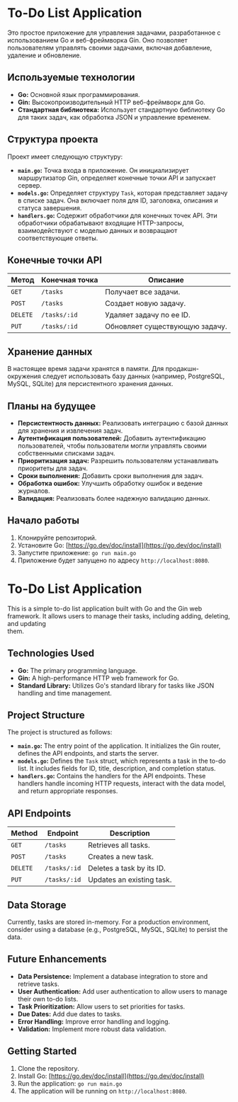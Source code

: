 # To-Do List Application

Это простое приложение для управления задачами, разработанное с использованием Go и веб-фреймворка Gin. Оно позволяет пользователям управлять своими задачами,
включая добавление, удаление и обновление.

## Используемые технологии

* **Go:** Основной язык программирования.
* **Gin:** Высокопроизводительный HTTP веб-фреймворк для Go.
* **Стандартная библиотека:** Использует стандартную библиотеку Go для таких задач, как обработка JSON и управление временем.

## Структура проекта

Проект имеет следующую структуру:
* **`main.go`:** Точка входа в приложение. Он инициализирует маршрутизатор Gin, определяет конечные точки API и запускает сервер.
* **`models.go`:** Определяет структуру `Task`, которая представляет задачу в списке задач. Она включает поля для ID, заголовка, описания и статуса завершения.
* **`handlers.go`:** Содержит обработчики для конечных точек API. Эти обработчики обрабатывают входящие HTTP-запросы, взаимодействуют с моделью данных и 
возвращают соответствующие ответы.

## Конечные точки API

| Метод | Конечная точка     | Описание                      |
|-------|-----------------|-------------------------------|
| `GET` | `/tasks`         | Получает все задачи.              |
| `POST` | `/tasks`         | Создает новую задачу.               |
| `DELETE`| `/tasks/:id`    | Удаляет задачу по ее ID.         |
| `PUT`  | `/tasks/:id`    | Обновляет существующую задачу.         |

## Хранение данных

В настоящее время задачи хранятся в памяти. Для продакшн-окружения следует использовать базу данных (например, PostgreSQL, MySQL, SQLite) для персистентного
хранения данных.

## Планы на будущее

* **Персистентность данных:** Реализовать интеграцию с базой данных для хранения и извлечения задач.
* **Аутентификация пользователей:** Добавить аутентификацию пользователей, чтобы пользователи могли управлять своими собственными списками задач.
* **Приоритизация задач:** Разрешить пользователям устанавливать приоритеты для задач.
* **Сроки выполнения:** Добавить сроки выполнения для задач.
* **Обработка ошибок:** Улучшить обработку ошибок и ведение журналов.
* **Валидация:** Реализовать более надежную валидацию данных.

## Начало работы

1. Клонируйте репозиторий.
2. Установите Go: [https://go.dev/doc/install](https://go.dev/doc/install)
3. Запустите приложение: `go run main.go`
4. Приложение будет запущено по адресу `http://localhost:8080`.

# To-Do List Application

This is a simple to-do list application built with Go and the Gin web framework. It allows users to manage their tasks, including adding, deleting, and updating        
them.

## Technologies Used

*   **Go:** The primary programming language.
*   **Gin:** A high-performance HTTP web framework for Go.
*   **Standard Library:**  Utilizes Go's standard library for tasks like JSON handling and time management.

## Project Structure

The project is structured as follows:

*   **`main.go`:**  The entry point of the application. It initializes the Gin router, defines the API endpoints, and starts the server.
*   **`models.go`:** Defines the `Task` struct, which represents a task in the to-do list.  It includes fields for ID, title, description, and completion status.
*   **`handlers.go`:** Contains the handlers for the API endpoints.  These handlers handle incoming HTTP requests, interact with the data model, and return
appropriate responses.

## API Endpoints

| Method | Endpoint      | Description                       |
|--------|---------------|-----------------------------------|
| `GET`  | `/tasks`      | Retrieves all tasks.               |
| `POST` | `/tasks`      | Creates a new task.                |
| `DELETE`| `/tasks/:id`  | Deletes a task by its ID.          |
| `PUT`   | `/tasks/:id`  | Updates an existing task.          |

## Data Storage

Currently, tasks are stored in-memory.  For a production environment, consider using a database (e.g., PostgreSQL, MySQL, SQLite) to persist the data.

## Future Enhancements

*   **Data Persistence:** Implement a database integration to store and retrieve tasks.
*   **User Authentication:** Add user authentication to allow users to manage their own to-do lists.
*   **Task Prioritization:**  Allow users to set priorities for tasks.
*   **Due Dates:**  Add due dates to tasks.
*   **Error Handling:** Improve error handling and logging.
*   **Validation:** Implement more robust data validation.

## Getting Started

1.  Clone the repository.
2.  Install Go: [https://go.dev/doc/install](https://go.dev/doc/install)
3.  Run the application: `go run main.go`
4.  The application will be running on `http://localhost:8080`.
